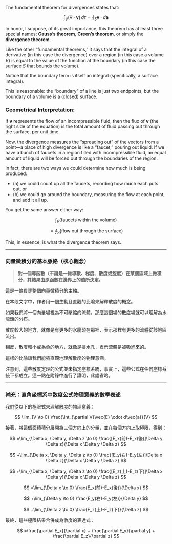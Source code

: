 
The fundamental theorem for divergences states that:

$$
\int_V (\nabla \cdot \mathbf{v}) \, d\tau = \oint_S \mathbf{v} \cdot d\mathbf{a}
$$

In honor, I suppose, of its great importance, this theorem has at least three special names: **Gauss’s theorem**, **Green’s theorem**, or simply the **divergence theorem**.

Like the other “fundamental theorems,” it says that the integral of a derivative (in this case the divergence) over a region (in this case a volume $V$) is equal to the value of the function at the boundary (in this case the surface $S$ that bounds the volume). 

Notice that the boundary term is itself an integral (specifically, a surface integral). 

This is reasonable: the “boundary” of a line is just two endpoints, but the boundary of a volume is a (closed) surface.

### Geometrical Interpretation:

If $\mathbf{v}$ represents the flow of an incompressible fluid, then the flux of $\mathbf{v}$ (the right side of the equation) is the total amount of fluid passing out through the surface, per unit time.

Now, the divergence measures the “spreading out” of the vectors from a point—a place of high divergence is like a “faucet,” pouring out liquid. If we have a bunch of faucets in a region filled with incompressible fluid, an equal amount of liquid will be forced out through the boundaries of the region.

In fact, there are two ways we could determine how much is being produced:
- (a) we could count up all the faucets, recording how much each puts out, or  
- (b) we could go around the boundary, measuring the flow at each point, and add it all up.

You get the same answer either way:

$$
\int_V \text{(faucets within the volume)}
$$

$$
= \oint_S \text{(flow out through the surface)}
$$

This, in essence, is what the divergence theorem says.

---

### 向量微積分的基本脈絡（核心觀念）

> **對一個導函數（不論是一維導數、梯度、散度或旋度）在某個區域上做積分，其結果由原函數在邊界上的值所決定。**

這是一條貫穿整個向量微積分的主軸。

在本段文字中，作者用一個生動且直觀的比喻來解釋散度的概念。

如果我們將一個向量場視為不可壓縮的流體，那麼這個場的散度場就可以理解為水龍頭的分布。

散度較大的地方，就像是有更多的水龍頭在那裡，表示那裡有更多的流體從該地區流出。

相反，散度較小或為負的地方，就像是排水孔，表示流體是被吸進來的。

這樣的比喻讓我們能夠直觀地理解散度的物理意涵。

注意到，這些散度定理的公式並未指定座標系統，事實上，這些公式在任何座標系統下都成立。這一點在附錄中進行了證明，此處省略。

---

### 補充：直角坐標系中散度公式物理意義的數學表述

我們從以下的極限式來理解散度的物理意義：

$$
\lim_{V \to 0} \frac{\int_{\partial V}\vec{E} \cdot d\vec{a}}{V}
$$

接著，將這個面積積分展開為三個方向上的分量，並在每個方向上取極限，得到：

$$
=\lim_{\Delta x, \Delta y, \Delta z \to 0} \frac{[E_x(前)-E_x(後)]\Delta y \Delta z}{\Delta x \Delta y \Delta z}
$$

$$
+\lim_{\Delta x, \Delta y, \Delta z \to 0} \frac{[E_y(右)-E_y(左)]\Delta x \Delta z}{\Delta x \Delta y \Delta z}
$$

$$
+\lim_{\Delta x, \Delta y, \Delta z \to 0} \frac{[E_z(上)-E_z(下)]\Delta x \Delta y}{\Delta x \Delta y \Delta z}
$$

$$
=\lim_{\Delta x \to 0} \frac{E_x(前)-E_x(後)}{\Delta x}
$$

$$
+\lim_{\Delta y \to 0} \frac{E_y(右)-E_y(左)}{\Delta y}
$$

$$
+\lim_{\Delta z \to 0} \frac{E_z(上)-E_z(下)}{\Delta z}
$$

最終，這些極限結果合併成為散度的表達式：

$$
=\frac{\partial E_x}{\partial x} + \frac{\partial E_y}{\partial y} + \frac{\partial E_z}{\partial z}
$$

